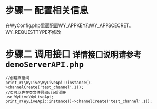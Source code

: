 # 步骤一 配置相关信息
在WyConfig.php里面配置WY_APPKEY和WY_APPSCECRET。WY_REQUESTTYPE不修改
# 步骤二 调用接口 `详情接口说明请参考demoServerAPI.php`
```
//创建直播间
print_r(\WyLive\WyLiveApi::instance()->channelCreate('test_channel',1));
//页可以先在类文件顶部use后调用
use WyLive\WyLiveApi;
print_r(WyLiveApi::instance()->channelCreate('test_channel',1));
```

